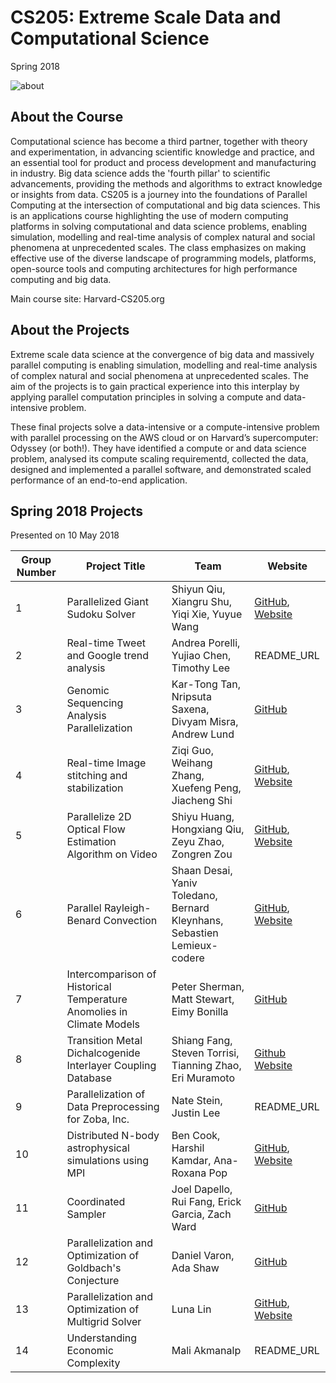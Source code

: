 # CS205: Extreme Scale Data and Computational Science
Spring 2018

![about](http://iacs-courses.seas.harvard.edu/courses/cs205/images/cs205.png)


## About the Course

Computational science has become a third partner, together with theory and experimentation, in advancing scientific knowledge and practice, and an essential tool for product and process development and manufacturing in industry. Big data science adds the 'fourth pillar' to scientific advancements, providing the methods and algorithms to extract knowledge or insights from data. CS205 is a journey into the foundations of Parallel Computing at the intersection of computational and big data sciences. This is an applications course highlighting the use of modern computing platforms in solving computational and data science problems, enabling simulation, modelling and real-time analysis of complex natural and social phenomena at unprecedented scales. The class emphasizes on making effective use of the diverse landscape of programming models, platforms, open-source tools and computing architectures for high performance computing and big data.

Main course site: Harvard-CS205.org

## About the Projects

Extreme scale data science at the convergence of big data and massively parallel computing is enabling simulation, modelling and real-time analysis of complex natural and social phenomena at unprecedented scales. The aim of the projects is to gain practical experience into this interplay by applying parallel computation principles in solving a compute and data-intensive problem.

These final projects solve a data-intensive or a compute-intensive problem with parallel processing on the AWS cloud or on Harvard’s supercomputer: Odyssey (or both!). They have identified a compute or and data science problem, analysed its compute scaling requirementd, collected the data, designed and implemented a parallel software, and demonstrated scaled performance of an end-to-end application.

## Spring 2018 Projects

Presented on 10 May 2018

| Group Number | Project Title | Team | Website 
| ------------ | --------- | --------- | -------- | 
|1 | Parallelized Giant Sudoku Solver| Shiyun Qiu, Xiangru Shu, Yiqi Xie, Yuyue Wang | [GitHub](https://github.com/shiyunqiu/CS205_Sudoku), [Website](https://clairewangyuyue.github.io/CS205_G1.github.io/) |
|2 | Real-time Tweet and Google trend analysis | Andrea Porelli, Yujiao Chen, Timothy Lee | README_URL | 
|3 | Genomic Sequencing Analysis Parallelization | Kar-Tong Tan, Nripsuta Saxena, Divyam Misra, Andrew Lund | [GitHub](https://github.com/AndrewPaulLund/cs205project) |
|4 | Real-time Image stitching and stabilization | Ziqi Guo, Weihang Zhang, Xuefeng Peng, Jiacheng Shi | [GitHub](https://github.com/ziqiguo/CS205-ImageStitching), [Website](https://cs205-stitching.github.io) |
|5 | Parallelize 2D Optical Flow Estimation Algorithm on Video | Shiyu Huang, Hongxiang Qiu, Zeyu Zhao, Zongren Zou | [GitHub](https://github.com/zeruniverse/CS205-project), [Website](https://zeruniverse.github.io/CS205-project/) |
|6 | Parallel Rayleigh-Benard Convection | Shaan Desai, Yaniv Toledano, Bernard Kleynhans, Sebastien Lemieux-codere | [GitHub](https://github.com/toledy/ParallelRayleighBenardConvection), [Website](https://toledy.github.io/ParallelRayleighBenardConvection/)|
|7 | Intercomparison of Historical Temperature Anomolies in Climate Models | Peter Sherman, Matt Stewart, Eimy Bonilla | [GitHub](https://github.com/ebonil01/cs205project) |
|8 | Transition Metal Dichalcogenide Interlayer Coupling Database | Shiang Fang, Steven Torrisi, Tianning Zhao, Eri Muramoto | [Github](https://github.com/stevetorr/wannier_shift) [Website](https://stevetorr.github.io/wannier_shift/header) |
|9 | Parallelization of Data Preprocessing for Zoba, Inc. | Nate Stein, Justin Lee | README_URL |
|10 | Distributed N-body astrophysical simulations using MPI | Ben Cook, Harshil Kamdar, Ana-Roxana Pop | [GitHub](https://github.com/bacook17/behalf), [Website](https://anaroxanapop.github.io/behalf/) |
|11 | Coordinated Sampler | Joel Dapello, Rui Fang, Erick Garcia, Zach Ward | [GitHub](https://github.com/ericktgarcia/CS205FinalProject) |
|12 | Parallelization and Optimization of Goldbach's Conjecture | Daniel Varon, Ada Shaw | [GitHub](https://github.com/ardwwa/Goldbach/blob/master/README.md) |
|13 | Parallelization and Optimization of Multigrid Solver | Luna Lin | [GitHub](https://github.com/1noodledeep/mpi_multigrid/), [Website](https://ylunalin.wordpress.com/2018/04/12/gpu-accelerated-mpi-multigrid-solver) |
|14 | Understanding Economic Complexity | Mali Akmanalp | README_URL |


